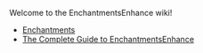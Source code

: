 Welcome to the EnchantmentsEnhance wiki!

- [Enchantments](https://github.com/HealPotion/EnchantmentsEnhance/wiki/Enchantments-en)
- [The Complete Guide to EnchantmentsEnhance](https://github.com/HealPotion/EnchantmentsEnhance/wiki/The-Complete-Guide-to-EnchantmentsEnhance)